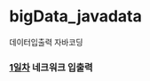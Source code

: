 # bigData_javadata
데이터입출력 자바코딩

### [1일차](https://github.com/Hsegunn/bigData_javadata/tree/main/day01) 네크워크 입출력
